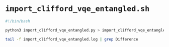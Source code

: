 # `import_clifford_vqe_entangled.sh`

```bash
#!/bin/bash

python3 import_clifford_vqe_entangled.py > import_clifford_vqe_entangled.log &

tail -f import_clifford_vqe_entangled.log | grep Difference
```
